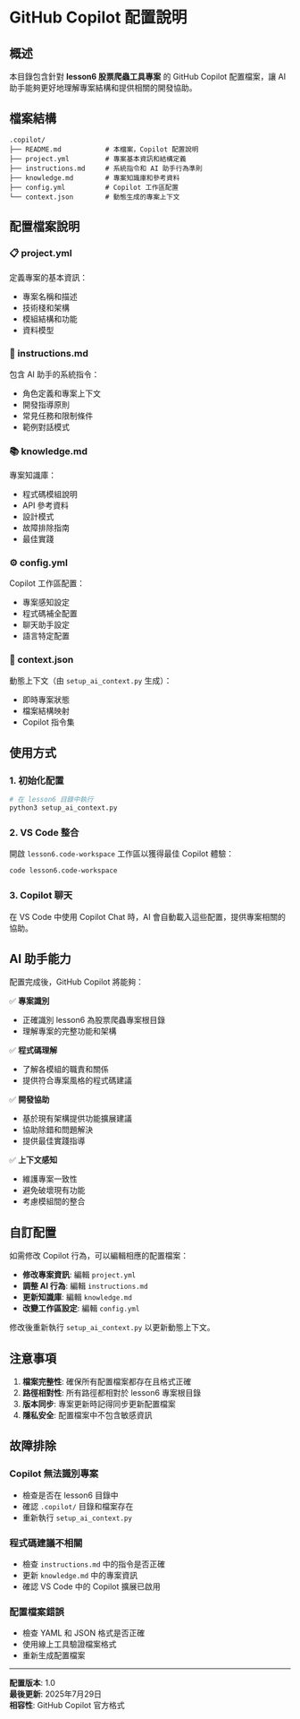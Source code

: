 # GitHub Copilot 配置說明

## 概述

本目錄包含針對 **lesson6 股票爬蟲工具專案** 的 GitHub Copilot 配置檔案，讓 AI 助手能夠更好地理解專案結構和提供相關的開發協助。

## 檔案結構

```
.copilot/
├── README.md           # 本檔案，Copilot 配置說明
├── project.yml         # 專案基本資訊和結構定義
├── instructions.md     # 系統指令和 AI 助手行為準則  
├── knowledge.md        # 專案知識庫和參考資料
├── config.yml          # Copilot 工作區配置
└── context.json        # 動態生成的專案上下文
```

## 配置檔案說明

### 📋 project.yml
定義專案的基本資訊：
- 專案名稱和描述
- 技術棧和架構
- 模組結構和功能
- 資料模型

### 📖 instructions.md  
包含 AI 助手的系統指令：
- 角色定義和專案上下文
- 開發指導原則
- 常見任務和限制條件
- 範例對話模式

### 📚 knowledge.md
專案知識庫：
- 程式碼模組說明
- API 參考資料
- 設計模式
- 故障排除指南
- 最佳實踐

### ⚙️ config.yml
Copilot 工作區配置：
- 專案感知設定
- 程式碼補全配置
- 聊天助手設定
- 語言特定配置

### 🔄 context.json
動態上下文（由 `setup_ai_context.py` 生成）：
- 即時專案狀態
- 檔案結構映射
- Copilot 指令集

## 使用方式

### 1. 初始化配置
```bash
# 在 lesson6 目錄中執行
python3 setup_ai_context.py
```

### 2. VS Code 整合
開啟 `lesson6.code-workspace` 工作區以獲得最佳 Copilot 體驗：
```bash
code lesson6.code-workspace
```

### 3. Copilot 聊天
在 VS Code 中使用 Copilot Chat 時，AI 會自動載入這些配置，提供專案相關的協助。

## AI 助手能力

配置完成後，GitHub Copilot 將能夠：

✅ **專案識別**
- 正確識別 lesson6 為股票爬蟲專案根目錄
- 理解專案的完整功能和架構

✅ **程式碼理解**  
- 了解各模組的職責和關係
- 提供符合專案風格的程式碼建議

✅ **開發協助**
- 基於現有架構提供功能擴展建議
- 協助除錯和問題解決
- 提供最佳實踐指導

✅ **上下文感知**
- 維護專案一致性
- 避免破壞現有功能
- 考慮模組間的整合

## 自訂配置

如需修改 Copilot 行為，可以編輯相應的配置檔案：

- **修改專案資訊**: 編輯 `project.yml`
- **調整 AI 行為**: 編輯 `instructions.md`  
- **更新知識庫**: 編輯 `knowledge.md`
- **改變工作區設定**: 編輯 `config.yml`

修改後重新執行 `setup_ai_context.py` 以更新動態上下文。

## 注意事項

1. **檔案完整性**: 確保所有配置檔案都存在且格式正確
2. **路徑相對性**: 所有路徑都相對於 lesson6 專案根目錄
3. **版本同步**: 專案更新時記得同步更新配置檔案
4. **隱私安全**: 配置檔案中不包含敏感資訊

## 故障排除

### Copilot 無法識別專案
- 檢查是否在 lesson6 目錄中
- 確認 `.copilot/` 目錄和檔案存在
- 重新執行 `setup_ai_context.py`

### 程式碼建議不相關
- 檢查 `instructions.md` 中的指令是否正確
- 更新 `knowledge.md` 中的專案資訊
- 確認 VS Code 中的 Copilot 擴展已啟用

### 配置檔案錯誤
- 檢查 YAML 和 JSON 格式是否正確
- 使用線上工具驗證檔案格式
- 重新生成配置檔案

---

**配置版本**: 1.0  
**最後更新**: 2025年7月29日  
**相容性**: GitHub Copilot 官方格式
